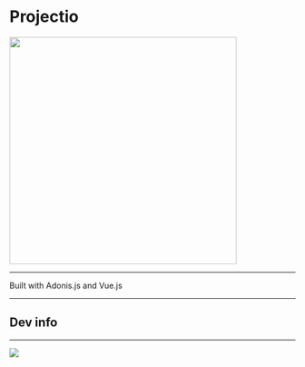 # Projectio

<img src="https://user-images.githubusercontent.com/49658988/148646049-2029ead3-7643-4d04-a2dc-e4e5a6d9939f.png" width="400"></img>

---

Built with Adonis.js and Vue.js

---

## Dev info

---

<a href="https://www.buymeacoffee.com/tdamer"><img src="https://img.buymeacoffee.com/button-api/?text=Support me with a coffee&emoji=☕️&slug=tdamer&button_colour=ffcc33&font_colour=000&font_family=Lato&outline_colour=000&coffee_colour=000"></a>
